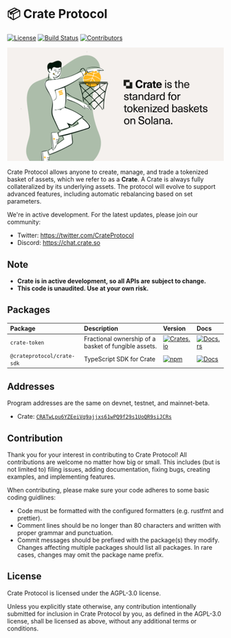 # 📦 Crate Protocol

[![License](https://img.shields.io/badge/license-AGPL%203.0-blue)](https://github.com/CrateProtocol/crate/blob/master/LICENSE)
[![Build Status](https://img.shields.io/github/workflow/status/CrateProtocol/crate/E2E/master)](https://github.com/CrateProtocol/crate/actions/workflows/programs-e2e.yml?query=branch%3Amaster)
[![Contributors](https://img.shields.io/github/contributors/CrateProtocol/crate)](https://github.com/CrateProtocol/crate/graphs/contributors)

![Crate Protocol](/images/banner.png)

Crate Protocol allows anyone to create, manage, and trade a tokenized basket of assets, which we refer to as a **Crate**. A Crate is always fully collateralized by its underlying assets. The protocol will evolve to support advanced features, including automatic rebalancing based on set parameters.

We're in active development. For the latest updates, please join our community:

- Twitter: https://twitter.com/CrateProtocol
- Discord: https://chat.crate.so

## Note

- **Crate is in active development, so all APIs are subject to change.**
- **This code is unaudited. Use at your own risk.**

## Packages

| Package                    | Description                                          | Version                                                                                                                     | Docs                                                                                 |
| :------------------------- | :--------------------------------------------------- | :-------------------------------------------------------------------------------------------------------------------------- | :----------------------------------------------------------------------------------- |
| `crate-token`              | Fractional ownership of a basket of fungible assets. | [![Crates.io](https://img.shields.io/crates/v/crate-token)](https://crates.io/crates/crate-token)                           | [![Docs.rs](https://docs.rs/crate-token/badge.svg)](https://docs.rs/crate-token)     |
| `@crateprotocol/crate-sdk` | TypeScript SDK for Crate                             | [![npm](https://img.shields.io/npm/v/@crateprotocol/crate-sdk.svg)](https://www.npmjs.com/package/@crateprotocol/crate-sdk) | [![Docs](https://img.shields.io/badge/docs-typedoc-blue)](https://docs.crate.so/ts/) |

## Addresses

Program addresses are the same on devnet, testnet, and mainnet-beta.

- Crate: [`CRATwLpu6YZEeiVq9ajjxs61wPQ9f29s1UoQR9siJCRs`](https://explorer.solana.com/address/CRATwLpu6YZEeiVq9ajjxs61wPQ9f29s1UoQR9siJCRs)

## Contribution

Thank you for your interest in contributing to Crate Protocol! All contributions are welcome no matter how big or small. This includes (but is not limited to) filing issues, adding documentation, fixing bugs, creating examples, and implementing features.

When contributing, please make sure your code adheres to some basic coding guidlines:

- Code must be formatted with the configured formatters (e.g. rustfmt and prettier).
- Comment lines should be no longer than 80 characters and written with proper grammar and punctuation.
- Commit messages should be prefixed with the package(s) they modify. Changes affecting multiple packages should list all packages. In rare cases, changes may omit the package name prefix.

## License

Crate Protocol is licensed under the AGPL-3.0 license.

Unless you explicitly state otherwise, any contribution intentionally submitted for inclusion in Crate Protocol by you, as defined in the AGPL-3.0 license, shall be licensed as above, without any additional terms or conditions.
